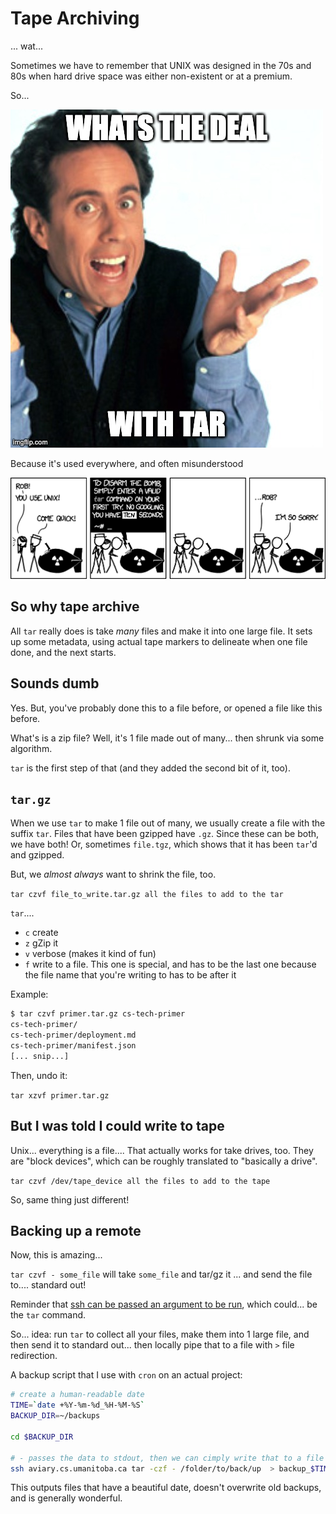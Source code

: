 Tape Archiving
==============

... wat...

Sometimes we have to remember that UNIX was designed in the 70s and 80s when
hard drive space was either non-existent or at a premium.

So...

![What _is_ the deal](./images/deal.jpg)

Because it's used everywhere, and often misunderstood

![Never remember the flags?](./images/tar_2x.png)

So why tape archive
-------------------

All `tar` really does is take *many* files and make it into one
large file. It sets up some metadata, using actual tape markers to
delineate when one file done, and the next starts.

Sounds dumb
-----------

Yes. But, you've probably done this to a file before, or opened a file
like this before.

What's is a zip file? Well, it's 1 file made out of many... then shrunk
via some algorithm.

`tar` is the first step of that (and they added the second bit of it, too).

`tar.gz`
--------

When we use `tar` to make 1 file out of many, we usually create a file with the
suffix `tar`. Files that have been gzipped have `.gz`. Since these can be both,
we have both! Or, sometimes `file.tgz`, which shows that it has been `tar`'d
and gzipped.

But, we *almost always* want to shrink the file, too.

`tar czvf file_to_write.tar.gz all the files to add to the tar`

`tar`....

* `c` create
* `z` gZip it
* `v` verbose (makes it kind of fun)
* `f` write to a file. This one is special, and has to be the last one
  because the file name that you're writing to has to be after it

Example:

```sh
$ tar czvf primer.tar.gz cs-tech-primer
cs-tech-primer/
cs-tech-primer/deployment.md
cs-tech-primer/manifest.json
[... snip...]
```

Then, undo it:

`tar xzvf primer.tar.gz`

But I was told I could write to tape
------------------------------------

Unix... everything is a file.... That actually works for take drives, too.
They are "block devices", which can be roughly translated to
"basically a drive".

`tar czvf /dev/tape_device all the files to add to the tape`

So, same thing just different!

Backing up a remote
-------------------

Now, this is amazing...

`tar czvf - some_file` will take `some_file` and tar/gz it ... and send the
file to.... standard out!

Reminder that
[ssh can be passed an argument to be run](../2_shell/remote.md),
which could... be the `tar` command.

So... idea: run `tar` to collect all your files, make them into 1 large file,
and then send it to standard out... then locally pipe that to a file with `>`
file redirection.

A backup script that I use with `cron` on an actual project:

```sh
# create a human-readable date
TIME=`date +%Y-%m-%d_%H-%M-%S`
BACKUP_DIR=~/backups

cd $BACKUP_DIR

# - passes the data to stdout, then we can cimply write that to a file
ssh aviary.cs.umanitoba.ca tar -czf - /folder/to/back/up  > backup_$TIME.tgz
```

This outputs files that have a beautiful date, doesn't overwrite old backups,
and is generally wonderful.
